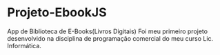 # Projeto-EbookJS
App de Biblioteca de E-Books(Livros Digitais)
Foi meu primeiro projeto desenvolvido na disciplina de programação comercial do meu curso Lic. Informática.
